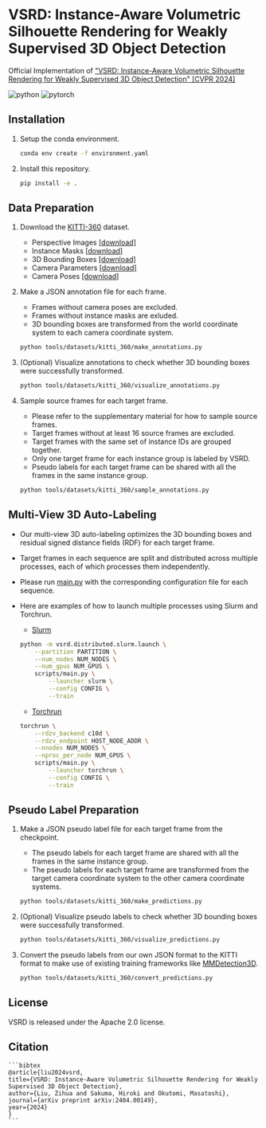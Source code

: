 # VSRD: Instance-Aware Volumetric Silhouette Rendering for Weakly Supervised 3D Object Detection

Official Implementation of ["VSRD: Instance-Aware Volumetric Silhouette Rendering for Weakly Supervised 3D Object Detection" [CVPR 2024]](https://arxiv.org/abs/2404.00149)

![python](https://img.shields.io/badge/Python-3.10-3670A0?style=flat&logo=Python&logoColor=ffdd54)
![pytorch](https://img.shields.io/badge/PyTorch-1.13-%23EE4C2C.svg?style=flat&logo=PyTorch&logoColor=%23EE4C2C)

## Installation

1. Setup the conda environment.

    ```bash
    conda env create -f environment.yaml
    ```

2. Install this repository.

    ```bash
    pip install -e .
    ```

## Data Preparation

1. Download the [KITTI-360](https://www.cvlibs.net/datasets/kitti-360/download.php) dataset.

    - Perspective Images [[download]](https://s3.eu-central-1.amazonaws.com/avg-projects/KITTI-360/a1d81d9f7fc7195c937f9ad12e2a2c66441ecb4e/download_2d_perspective.zip)
    - Instance Masks [[download](https://s3.eu-central-1.amazonaws.com/avg-projects/KITTI-360/ed180d24c0a144f2f1ac71c2c655a3e986517ed8/data_2d_semantics.zip)]
    - 3D Bounding Boxes [[download]](https://s3.eu-central-1.amazonaws.com/avg-projects/KITTI-360/ffa164387078f48a20f0188aa31b0384bb19ce60/data_3d_bboxes.zip)
    - Camera Parameters [[download]](https://s3.eu-central-1.amazonaws.com/avg-projects/KITTI-360/384509ed5413ccc81328cf8c55cc6af078b8c444/calibration.zip)
    - Camera Poses [[download]](https://s3.eu-central-1.amazonaws.com/avg-projects/KITTI-360/89a6bae3c8a6f789e12de4807fc1e8fdcf182cf4/data_poses.zip)

2. Make a JSON annotation file for each frame.

    - Frames without camera poses are excluded.
    - Frames without instance masks are exluded.
    - 3D bounding boxes are transformed from the world coordinate system to each camera coordinate system.

    ```bash
    python tools/datasets/kitti_360/make_annotations.py
    ```

3. (Optional) Visualize annotations to check whether 3D bounding boxes were successfully transformed.

    ```bash
    python tools/datasets/kitti_360/visualize_annotations.py
    ```

4. Sample source frames for each target frame.

    - Please refer to the supplementary material for how to sample source frames.
    - Target frames without at least 16 source frames are excluded.
    - Target frames with the same set of instance IDs are grouped together.
    - Only one target frame for each instance group is labeled by VSRD.
    - Pseudo labels for each target frame can be shared with all the frames in the same instance group.

    ```bash
    python tools/datasets/kitti_360/sample_annotations.py
    ```

## Multi-View 3D Auto-Labeling

- Our multi-view 3D auto-labeling optimizes the 3D bounding boxes and residual signed distance fields (RDF) for each target frame. 
- Target frames in each sequence are split and distributed across multiple processes, each of which processes them independently.
- Please run [main.py](scripts/main.py) with the corresponding configuration file for each sequence.
- Here are examples of how to launch multiple processes using Slurm and Torchrun.

    - [Slurm](https://ja.wikipedia.org/wiki/Slurm_Workload_Manager)

    ```bash
    python -m vsrd.distributed.slurm.launch \
        --partition PARTITION \
        --num_nodes NUM_NODES \
        --num_gpus NUM_GPUS \
        scripts/main.py \
            --launcher slurm \
            --config CONFIG \
            --train
    ```

    - [Torchrun](https://pytorch.org/docs/stable/elastic/run.html)

    ```bash
    torchrun \
        --rdzv_backend c10d \
        --rdzv_endpoint HOST_NODE_ADDR \
        --nnodes NUM_NODES \
        --nproc_per_node NUM_GPUS \
        scripts/main.py \
            --launcher torchrun \
            --config CONFIG \
            --train
    ```

## Pseudo Label Preparation

1. Make a JSON pseudo label file for each target frame from the checkpoint.

    - The pseudo labels for each target frame are shared with all the frames in the same instance group.
    - The pseudo labels for each target frame are transformed from the target camera coordinate system to the other camera coordinate systems.

    ```bash
    python tools/datasets/kitti_360/make_predictions.py
    ```

2. (Optional) Visualize pseudo labels to check whether 3D bounding boxes were successfully transformed.

    ```bash
    python tools/datasets/kitti_360/visualize_predictions.py
    ```

3. Convert the pseudo labels from our own JSON format to the KITTI format to make use of existing training frameworks like [MMDetection3D](https://github.com/open-mmlab/mmdetection3d).

    ```bash
    python tools/datasets/kitti_360/convert_predictions.py
    ```

## License

VSRD is released under the Apache 2.0 license.

## Citation

    ```bibtex
    @article{liu2024vsrd,
    title={VSRD: Instance-Aware Volumetric Silhouette Rendering for Weakly Supervised 3D Object Detection},
    author={Liu, Zihua and Sakuma, Hiroki and Okutomi, Masatoshi},
    journal={arXiv preprint arXiv:2404.00149},
    year={2024}
    }
    ```
